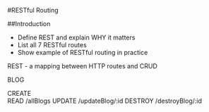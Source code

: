 #RESTful Routing

##Introduction
* Define REST and explain WHY it matters
* List all 7 RESTful routes
* Show example of RESTful routing in practice
 

REST - a mapping between HTTP routes and CRUD

BLOG

CREATE  
READ    /allBlogs
UPDATE  /updateBlog/:id
DESTROY /destroyBlog/:id
